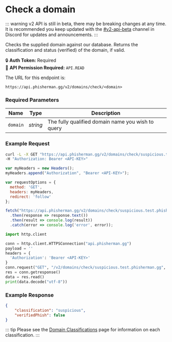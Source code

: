 # Check a domain <Badge type="tip" text="GET" vertical="middle" /> 

::: warning
v2 API is still in beta, there may be breaking changes at any time. It is recommended you keep updated with the [#v2-api-beta](https://discord.com/channels/878130674844979210/904090622208663632) channel in Discord for updates and announcements.
:::

Checks the supplied domain against our database. Returns the classification and status (verified) of the domain, if valid.

:lock: **Auth Token:** Required  
:key: **API Permission Required:** `API.READ`  

The URL for this endpoint is:
```:no-line-numbers
https://api.phisherman.gg/v2/domains/check/<domain>
```

### Required Parameters
|Name|Type|Description|
|---|---|---|
|`domain`|_string_|The fully qualified domain name you wish to query|

### Example Request  
<CodeGroup>
   <CodeGroupItem title="CURL" active>

```bash
curl -L -X GET "https://api.phisherman.gg/v2/domains/check/suspicious.test.phisherman.gg" \
-H "Authorization: Bearer <API-KEY>"
```

</CodeGroupItem>

  <CodeGroupItem title="JS">

```js
var myHeaders = new Headers();
myHeaders.append("Authorization", "Bearer <API-KEY>");

var requestOptions = {
  method: 'GET',
  headers: myHeaders,
  redirect: 'follow'
};

fetch("https://api.phisherman.gg/v2/domains/check/suspicious.test.phisherman.gg", requestOptions)
  .then(response => response.text())
  .then(result => console.log(result))
  .catch(error => console.log('error', error));
```

  </CodeGroupItem>

  <CodeGroupItem title="Python">

```py
import http.client

conn = http.client.HTTPSConnection("api.phisherman.gg")
payload = ''
headers = {
  'Authorization': 'Bearer <API-KEY>'
}
conn.request("GET", "/v2/domains/check/suspicious.test.phisherman.gg", payload, headers)
res = conn.getresponse()
data = res.read()
print(data.decode("utf-8"))
```

  </CodeGroupItem>

</CodeGroup>

### Example Response
```json
{
    "classification": "suspicious",
    "verifiedPhish": false
}
```

::: tip
Please see the [Domain Classifications](/guide/domain-classifications.md) page for information on each classification.
:::